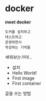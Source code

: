 # docker
**meet docker**
```
도커를 설치하고
테스트하고
운영하면서 
작성하는 기억들
```
*배워보는거야...*

* 설치
* Hello World!
* First image
* First container

글을 쓰는
방법
